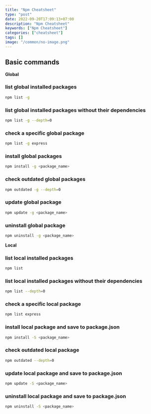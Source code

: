 ```yaml
---
title: "Npm Cheatsheet"
type: "post"
date: 2022-09-20T17:09:13+07:00
description: "Npm Cheatsheet"
keywords: ["Npm Cheatsheet"]
categories: ["cheatsheet"]
tags: []
image: "/common/no-image.png"
---
```


## Basic commands

**Global**

### list global installed packages

```bash
npm list -g
```

### list global installed packages without their dependencies

```bash
npm list -g --depth=0
```

### check a specific global package

```bash
npm list -g express
```

### install global packages

```bash
npm install -g <package_name>
```

### check outdated global packages

```bash
npm outdated -g --depth=0
```

### update global package

```bash
npm update -g <package_name>
```

### uninstall global package

```bash
npm uninstall -g <package_name>
```

**Local**

### list local installed packages

```bash
npm list
```

### list local installed packages without their dependencies

```bash
npm list --depth=0
```

### check a specific local package

```bash
npm list express
```

### install local package and save to package.json

```bash
npm install -S <package_name>
```

### check outdated local package

```bash
npm outdated --depth=0
```

### update local package and save to package.json

```bash
npm update -S <package_name>
```

### uninstall local package and save to package.json

```bash
npm uninstall -S <package_name>
```

